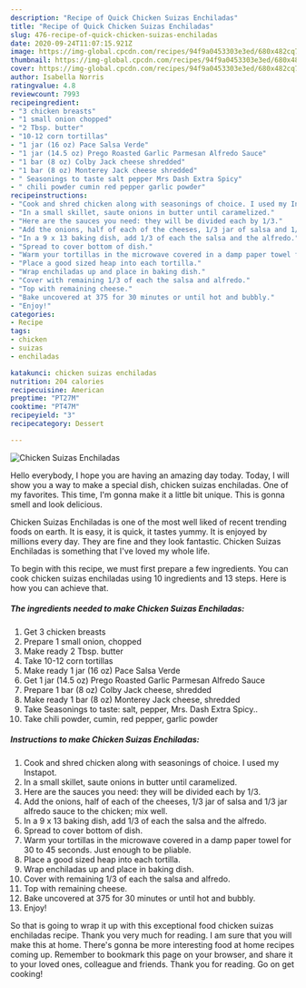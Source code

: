 ```yaml
---
description: "Recipe of Quick Chicken Suizas Enchiladas"
title: "Recipe of Quick Chicken Suizas Enchiladas"
slug: 476-recipe-of-quick-chicken-suizas-enchiladas
date: 2020-09-24T11:07:15.921Z
image: https://img-global.cpcdn.com/recipes/94f9a0453303e3ed/680x482cq70/chicken-suizas-enchiladas-recipe-main-photo.jpg
thumbnail: https://img-global.cpcdn.com/recipes/94f9a0453303e3ed/680x482cq70/chicken-suizas-enchiladas-recipe-main-photo.jpg
cover: https://img-global.cpcdn.com/recipes/94f9a0453303e3ed/680x482cq70/chicken-suizas-enchiladas-recipe-main-photo.jpg
author: Isabella Norris
ratingvalue: 4.8
reviewcount: 7993
recipeingredient:
- "3 chicken breasts"
- "1 small onion chopped"
- "2 Tbsp. butter"
- "10-12 corn tortillas"
- "1 jar (16 oz) Pace Salsa Verde"
- "1 jar (14.5 oz) Prego Roasted Garlic Parmesan Alfredo Sauce"
- "1 bar (8 oz) Colby Jack cheese shredded"
- "1 bar (8 oz) Monterey Jack cheese shredded"
- " Seasonings to taste salt pepper Mrs Dash Extra Spicy"
- " chili powder cumin red pepper garlic powder"
recipeinstructions:
- "Cook and shred chicken along with seasonings of choice. I used my Instapot."
- "In a small skillet, saute onions in butter until caramelized."
- "Here are the sauces you need: they will be divided each by 1/3."
- "Add the onions, half of each of the cheeses, 1/3 jar of salsa and 1/3 jar alfredo sauce to the chicken; mix well."
- "In a 9 x 13 baking dish, add 1/3 of each the salsa and the alfredo."
- "Spread to cover bottom of dish."
- "Warm your tortillas in the microwave covered in a damp paper towel for 30 to 45 seconds. Just enough to be pliable."
- "Place a good sized heap into each tortilla."
- "Wrap enchiladas up and place in baking dish."
- "Cover with remaining 1/3 of each the salsa and alfredo."
- "Top with remaining cheese."
- "Bake uncovered at 375 for 30 minutes or until hot and bubbly."
- "Enjoy!"
categories:
- Recipe
tags:
- chicken
- suizas
- enchiladas

katakunci: chicken suizas enchiladas 
nutrition: 204 calories
recipecuisine: American
preptime: "PT27M"
cooktime: "PT47M"
recipeyield: "3"
recipecategory: Dessert

---
```



![Chicken Suizas Enchiladas](https://img-global.cpcdn.com/recipes/94f9a0453303e3ed/680x482cq70/chicken-suizas-enchiladas-recipe-main-photo.jpg)

Hello everybody, I hope you are having an amazing day today. Today, I will show you a way to make a special dish, chicken suizas enchiladas. One of my favorites. This time, I'm gonna make it a little bit unique. This is gonna smell and look delicious.



Chicken Suizas Enchiladas is one of the most well liked of recent trending foods on earth. It is easy, it is quick, it tastes yummy. It is enjoyed by millions every day. They are fine and they look fantastic. Chicken Suizas Enchiladas is something that I've loved my whole life.


To begin with this recipe, we must first prepare a few ingredients. You can cook chicken suizas enchiladas using 10 ingredients and 13 steps. Here is how you can achieve that.

<!--inarticleads1-->

##### The ingredients needed to make Chicken Suizas Enchiladas:

1. Get 3 chicken breasts
1. Prepare 1 small onion, chopped
1. Make ready 2 Tbsp. butter
1. Take 10-12 corn tortillas
1. Make ready 1 jar (16 oz) Pace Salsa Verde
1. Get 1 jar (14.5 oz) Prego Roasted Garlic Parmesan Alfredo Sauce
1. Prepare 1 bar (8 oz) Colby Jack cheese, shredded
1. Make ready 1 bar (8 oz) Monterey Jack cheese, shredded
1. Take  Seasonings to taste: salt, pepper, Mrs. Dash Extra Spicy..
1. Take  chili powder, cumin, red pepper, garlic powder




<!--inarticleads2-->

##### Instructions to make Chicken Suizas Enchiladas:

1. Cook and shred chicken along with seasonings of choice. I used my Instapot.
1. In a small skillet, saute onions in butter until caramelized.
1. Here are the sauces you need: they will be divided each by 1/3.
1. Add the onions, half of each of the cheeses, 1/3 jar of salsa and 1/3 jar alfredo sauce to the chicken; mix well.
1. In a 9 x 13 baking dish, add 1/3 of each the salsa and the alfredo.
1. Spread to cover bottom of dish.
1. Warm your tortillas in the microwave covered in a damp paper towel for 30 to 45 seconds. Just enough to be pliable.
1. Place a good sized heap into each tortilla.
1. Wrap enchiladas up and place in baking dish.
1. Cover with remaining 1/3 of each the salsa and alfredo.
1. Top with remaining cheese.
1. Bake uncovered at 375 for 30 minutes or until hot and bubbly.
1. Enjoy!




So that is going to wrap it up with this exceptional food chicken suizas enchiladas recipe. Thank you very much for reading. I am sure that you will make this at home. There's gonna be more interesting food at home recipes coming up. Remember to bookmark this page on your browser, and share it to your loved ones, colleague and friends. Thank you for reading. Go on get cooking!
